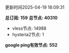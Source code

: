 更新时间2025-04-19 18:09:31

**总订阅: 159**
**总节点: 40310**
- vless节点: 14988
- hysteria2节点: 1

**google ping有效节点: 552**
